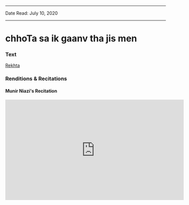 
---

Date Read: July 10, 2020

---


# chhoTa sa ik gaanv tha jis men


### Text

[Rekhta](https://www.rekhta.org/nazms/sapnaa-aage-jaataa-kaise-muneer-niyazi-nazms?lang=ur )

### Renditions & Recitations

#### Munir Niazi's Recitation

<iframe width="560" height="315" src="https://www.youtube.com/embed/Y0YhvoieIcQ" title="YouTube video player" frameborder="0" allow="accelerometer; autoplay; clipboard-write; encrypted-media; gyroscope; picture-in-picture" allowfullscreen></iframe>

